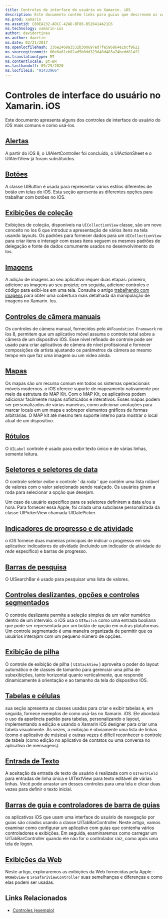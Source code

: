 ```yaml
---
title: Controles de interface do usuário no Xamarin. iOS
description: Este documento contém links para guias que descrevem os vários controles de interface do usuário do iOS disponíveis para os desenvolvedores do Xamarin. iOS. Conteúdo vinculado discute alertas, botões, exibições de coleção, imagens, controles de câmera manual, mapas, rótulos, seletores, selecionadores de datas e muito mais.
ms.prod: xamarin
ms.assetid: C00EA232-ADCC-42AD-BF86-B526414A21C6
ms.technology: xamarin-ios
author: davidortinau
ms.author: daortin
ms.date: 03/21/2017
ms.openlocfilehash: 336e2468a3532b300697ed7fe596864e1bcf9622
ms.sourcegitcommit: 00e6a61eb82ad5b0dd323d48d483a74bedd814f2
ms.translationtype: MT
ms.contentlocale: pt-BR
ms.lasthandoff: 09/29/2020
ms.locfileid: "91433966"
---
```

# <a name="user-interface-controls-in-xamarinios"></a>Controles de interface do usuário no Xamarin. iOS

Este documento apresenta alguns dos controles de interface do usuário do iOS mais comuns e como usá-los.

## <a name="alerts"></a>[Alertas](alerts.md)

A partir do iOS 8, o UIAlertController foi concluído, o UIActionSheet e o UIAlertView já foram substituídos.

## <a name="buttons"></a>[Botões](buttons.md)

A classe UIButton é usada para representar vários estilos diferentes de botão em telas do iOS. Esta seção apresenta as diferentes opções para trabalhar com botões no iOS.

## <a name="collection-views"></a>[Exibições de coleção](uicollectionview.md)

Exibições de coleção, disponíveis na `UICollectionView` classe, são um novo conceito no Ios 6 que introduz a apresentação de vários itens na tela usando layouts. Os padrões para fornecer dados para um `UICollectionView` para criar itens e interagir com esses itens seguem os mesmos padrões de delegação e fonte de dados comumente usados no desenvolvimento do Ios.

## <a name="images"></a>[Imagens](image.md)

A adição de imagens ao seu aplicativo requer duas etapas: primeiro, adicione as imagens ao seu projeto; em seguida, adicione controles e código para exibi-los em uma tela. Consulte o artigo [trabalhando com imagens](~/ios/app-fundamentals/images-icons/index.md) para obter uma cobertura mais detalhada da manipulação de imagens no Xamarin. Ios.

## <a name="manual-camera-controls"></a>[Controles de câmera manuais](intro-to-manual-camera-controls.md)

Os controles de câmera manual, fornecidos pelo `AVFoundation Framework` no Ios 8, permitem que um aplicativo móvel assuma o controle total sobre a câmera de um dispositivo IOS. Esse nível refinado de controle pode ser usado para criar aplicativos de câmera de nível profissional e fornecer composições de artista ajustando os parâmetros da câmera ao mesmo tempo em que faz uma imagem ou um vídeo ainda.

## <a name="maps"></a>[Mapas](ios-maps/index.md)

Os mapas são um recurso comum em todos os sistemas operacionais móveis modernos. o iOS oferece suporte de mapeamento nativamente por meio da estrutura do MAP Kit. Com o MAP Kit, os aplicativos podem adicionar facilmente mapas sofisticados e interativos. Esses mapas podem ser personalizados de várias maneiras, como adicionar anotações para marcar locais em um mapa e sobrepor elementos gráficos de formas arbitrárias. O MAP kit até mesmo tem suporte interno para mostrar o local atual de um dispositivo.

## <a name="labels"></a>[Rótulos](labels.md)

O `UILabel` controle é usado para exibir texto único e de várias linhas, somente leitura.

## <a name="pickers-and-date-pickers"></a>[Seletores e seletores de data](picker.md)

O controle seletor exibe o controle ' da roda ' que contém uma lista rolável de valores com o valor selecionado sendo realçado. Os usuários giram a roda para selecionar a opção que desejam.

Um caso de usuário específico para os seletores definirem a data e/ou a hora. Para fornecer essa Apple, foi criada uma subclasse personalizada da classe UIPickerView chamada UIDatePicker.

## <a name="progress-and-activity-indicators"></a>[Indicadores de progresso e de atividade](progress-activity-indicator.md)

o iOS fornece duas maneiras principais de indicar o progresso em seu aplicativo: indicadores de atividade (incluindo um indicador de atividade de _rede_ específico) e barras de progresso.

## <a name="search-bars"></a>[Barras de pesquisa](searchbar.md)

O UISearchBar é usado para pesquisar uma lista de valores. 

## <a name="sliders-switches-and-segmented-controls"></a>[Controles deslizantes, opções e controles segmentados](slider-switch-segmented-controls.md)

O controle deslizante permite a seleção simples de um valor numérico dentro de um intervalo. o iOS usa o `UISwitch` como uma entrada booliana que pode ser representada por um botão de opção em outras plataformas. Um controle segmentado é uma maneira organizada de permitir que os usuários interajam com um pequeno número de opções.

## <a name="stack-view"></a>[Exibição de pilha](uistackview.md)

O controle de exibição de pilha ( `UIStackView` ) aproveita o poder do layout automático e de classes de tamanho para gerenciar uma pilha de subexibições, tanto horizontal quanto verticalmente, que responde dinamicamente à orientação e ao tamanho da tela do dispositivo IOS.

## <a name="tables-and-cells"></a>[Tabelas e células](tables/index.md)

sua seção apresenta as classes usadas para criar e exibir tabelas e, em seguida, fornece exemplos de como usá-las no Xamarin. iOS. Ele abordará o uso da aparência padrão para tabelas, personalizando o layout, implementando a edição e usando o Xamarin iOS designer para criar uma tabela visualmente. Às vezes, a exibição é obviamente uma lista de linhas (como o aplicativo de música) e outras vezes é difícil reconhecer o controle de tabela (como edição no aplicativo de contatos ou uma conversa no aplicativo de mensagens).

## <a name="text-input"></a>[Entrada de Texto](text-input.md)

A aceitação da entrada de texto de usuário é realizada com o `UITextField` para entradas de linha única e UITextView para texto editável de várias linhas. Você pode arrastar um desses controles para uma tela e clicar duas vezes para definir o texto inicial.

## <a name="tab-bars-and-tab-bar-controllers"></a>[Barras de guia e controladores de barra de guias](creating-tabbed-applications.md)

os aplicativos iOS que usam uma interface do usuário de navegação por guias são criados usando a classe UITabBarController. Neste artigo, vamos examinar como configurar um aplicativo com guias que contenha vários controladores e exibições. Em seguida, examinaremos como carregar um UITabBarController quando ele não for o controlador raiz, como após uma tela de logon.

## <a name="web-views"></a>[Exibições da Web](webview.md)

Neste artigo, exploraremos as exibições da Web fornecidas pela Apple – `WKWebview` e `SFSafariViewController` suas semelhanças e diferenças e como elas podem ser usadas.

## <a name="related-links"></a>Links Relacionados

- [Controles (exemplo)](/samples/xamarin/ios-samples/controls)